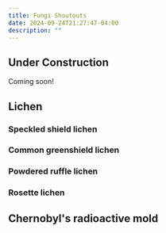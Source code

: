 ```yaml
---
title: Fungi Shoutouts
date: 2024-09-24T21:27:47-04:00
description: ""
---
```


## Under Construction

Coming soon!

## Lichen

### Speckled shield lichen

### Common greenshield lichen

### Powdered ruffle lichen

### Rosette lichen

## Chernobyl's radioactive mold
